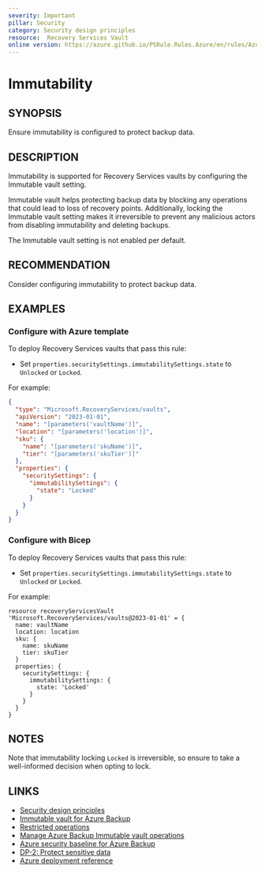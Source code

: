 ```yaml
---
severity: Important
pillar: Security
category: Security design principles
resource:  Recovery Services Vault
online version: https://azure.github.io/PSRule.Rules.Azure/en/rules/Azure.RSV.Immutable/
---
```


# Immutability

## SYNOPSIS

Ensure immutability is configured to protect backup data.

## DESCRIPTION

Immutability is supported for Recovery Services vaults by configuring the Immutable vault setting.

Immutable vault helps protecting backup data by blocking any operations that could lead to loss of recovery points. Additionally, locking the Immutable vault setting makes it irreversible to prevent any malicious actors from disabling immutability and deleting backups.

The Immutable vault setting is not enabled per default.

## RECOMMENDATION

Consider configuring immutability to protect backup data.

## EXAMPLES

### Configure with Azure template

To deploy Recovery Services vaults that pass this rule:

- Set `properties.securitySettings.immutabilitySettings.state` to `Unlocked` or `Locked`.

For example:

```json
{
  "type": "Microsoft.RecoveryServices/vaults",
  "apiVersion": "2023-01-01",
  "name": "[parameters('vaultName')]",
  "location": "[parameters('location')]",
  "sku": {
    "name": "[parameters('skuName')]",
    "tier": "[parameters('skuTier')]"
  },
  "properties": {
    "securitySettings": {
      "immutabilitySettings": {
        "state": "Locked"
      }
    }
  }
}
```

### Configure with Bicep

To deploy Recovery Services vaults that pass this rule:

- Set `properties.securitySettings.immutabilitySettings.state` to `Unlocked` or `Locked`.

For example:

```bicep
resource recoveryServicesVault 'Microsoft.RecoveryServices/vaults@2023-01-01' = {
  name: vaultName
  location: location
  sku: {
    name: skuName
    tier: skuTier
  }
  properties: {
    securitySettings: {
      immutabilitySettings: {
        state: 'Locked'
      }
    }
  }
}
```

## NOTES

Note that immutability locking `Locked` is irreversible, so ensure to take a well-informed decision when opting to lock.

## LINKS

- [Security design principles](https://learn.microsoft.com/azure/well-architected/security/security-principles)
- [Immutable vault for Azure Backup](https://learn.microsoft.com/azure/backup/backup-azure-immutable-vault-concept)
- [Restricted operations](https://learn.microsoft.com/azure/backup/backup-azure-immutable-vault-concept#restricted-operations)
- [Manage Azure Backup Immutable vault operations](https://learn.microsoft.com/azure/backup/backup-azure-immutable-vault-how-to-manage)
- [Azure security baseline for Azure Backup](https://learn.microsoft.com/en-us/security/benchmark/azure/baselines/backup-security-baseline)
- [DP-2: Protect sensitive data](https://learn.microsoft.com/security/benchmark/azure/baselines/backup-security-baseline#dp-2-protect-sensitive-data)
- [Azure deployment reference](https://learn.microsoft.com/azure/templates/microsoft.recoveryservices/vaults#immutabilitysettings)
